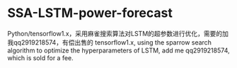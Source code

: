 # SSA-LSTM-power-forecast
Python/tensorflow1.x，采用麻雀搜索算法对LSTM的超参数进行优化，需要的加我qq2919218574，有偿出售的
tensorflow1.x, using the sparrow search algorithm to optimize the hyperparameters of LSTM, add me qq2919218574, which is sold for a fee.
